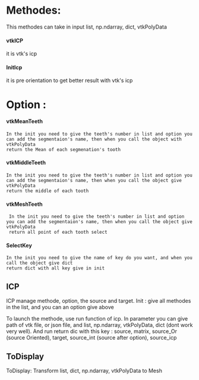# Methodes:
This methodes can take in input list, np.ndarray, dict, vtkPolyData
#### vtkICP  
it is vtk's icp 

#### InitIcp
it is pre orientation to get better result with vtk's icp



# Option :

#### vtkMeanTeeth
    In the init you need to give the teeth's number in list and option you can add the segmentaion's name, then when you call the object with vtkPolyData
    return the Mean of each segmenation's tooth

#### vtkMiddleTeeth
    In the init you need to give the teeth's number in list and option you can add the segmentaion's name, then when you call the object give vtkPolyData
    return the middle of each tooth


#### vtkMeshTeeth
     In the init you need to give the teeth's number in list and option you can add the segmentaion's name, then when you call the object give vtkPolyData
     return all point of each tooth select

#### SelectKey
    In the init you need to give the name of key do you want, and when you call the object give dict
    return dict with all key give in init



## ICP
ICP manage methode, option, the source and target.
Init : give all methodes in the list, and you can an option give above

To launch the methode, use run function of icp. In parameter you can give path of vtk file, or json file, and list, np.ndarray, vtkPolyData, dict (dont work very well).
And run return dic with this key : source, matrix, source_Or (source Oriented), target, source_int (source after option), source_icp




## ToDisplay
ToDisplay:  Transform list, dict, np.ndarray, vtkPolyData to Mesh
